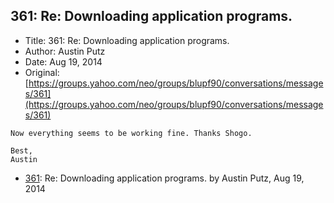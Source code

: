 ## 361: Re: Downloading application programs.

- Title: 361: Re: Downloading application programs.
- Author: Austin Putz
- Date: Aug 19, 2014
- Original: [https://groups.yahoo.com/neo/groups/blupf90/conversations/messages/361](https://groups.yahoo.com/neo/groups/blupf90/conversations/messages/361)

```
Now everything seems to be working fine. Thanks Shogo. 

Best,
Austin
```

- [361](0361.md): Re: Downloading application programs. by Austin Putz, Aug 19, 2014
